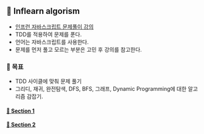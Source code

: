 ## 🌈 Inflearn algorism

- [인프런 자바스크립트 문제풀이 강의](https://www.inflearn.com/course/%EC%9E%90%EB%B0%94%EC%8A%A4%ED%81%AC%EB%A6%BD%ED%8A%B8-%EC%95%8C%EA%B3%A0%EB%A6%AC%EC%A6%98-%EB%AC%B8%EC%A0%9C%ED%92%80%EC%9D%B4)
- TDD를 적용하여 문제를 푼다.
- 언어는 자바스크립트를 사용한다.
- 문제를 먼저 풀고 모르는 부분은 고민 후 강의를 참고한다.

### 🎯 목표
- TDD 사이클에 맞춰 문제 풀기
- 그리디, 재귀, 완전탐색, DFS, BFS, 그래프, Dynamic Programming에 대한 알고리즘 감잡기.

#### [🎈 Section 1](https://github.com/saseungmin/daily_coding_dojo/tree/master/inflearn_algorism/section1)
#### [🎈 Section 2](https://github.com/saseungmin/daily_coding_dojo/tree/master/inflearn_algorism/section2)